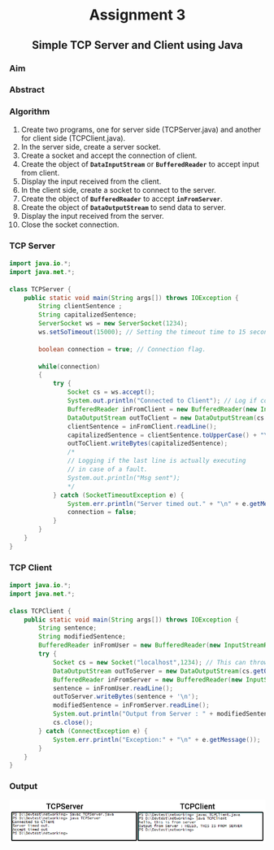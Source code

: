 <h1 align="center">Assignment 3</h1>
<h2 align="center">Simple TCP Server and Client using Java</h2>

### Aim

### Abstract

### Algorithm
1. Create two programs, one for server side (TCPServer.java) and another for client side (TCPClient.java).
2. In the server side, create a server socket.
3. Create a socket and accept the connection of client.
4. Create the object of **`DataInputStream`** or **`BufferedReader`** to accept input from client.
5. Display the input received from the client.
6. In the client side, create a socket to connect to the server.
7. Create the object of **`BufferedReader`** to accept **`inFromServer`**.
8. Create the object of **`DataOutputStream`** to send data to server.
9. Display the input received from the server.
10. Close the socket connection.

### TCP Server

```java
import java.io.*;
import java.net.*;

class TCPServer {
	public static void main(String args[]) throws IOException {
		String clientSentence ;
		String capitalizedSentence;
		ServerSocket ws = new ServerSocket(1234);
		ws.setSoTimeout(15000); // Setting the timeout time to 15 seconds.

		boolean connection = true; // Connection flag.

		while(connection)
		{
			try {
				Socket cs = ws.accept();
				System.out.println("Connected to Client"); // Log if connected.
				BufferedReader inFromClient = new BufferedReader(new InputStreamReader(cs.getInputStream()));
				DataOutputStream outToClient = new DataOutputStream(cs.getOutputStream());
				clientSentence = inFromClient.readLine();
				capitalizedSentence = clientSentence.toUpperCase() + "\n";
				outToClient.writeBytes(capitalizedSentence);
				/*
				// Logging if the last line is actually executing
				// in case of a fault.
				System.out.println("Msg sent");
				*/
			} catch (SocketTimeoutException e) {
				System.err.println("Server timed out." + "\n" + e.getMessage());
				connection = false;
			}
		}
	}
}
```

### TCP Client

```java
import java.io.*;
import java.net.*;

class TCPClient {
	public static void main(String args[]) throws IOException {
		String sentence;
		String modifiedSentence;
		BufferedReader inFromUser = new BufferedReader(new InputStreamReader(System.in));
		try {
			Socket cs = new Socket("localhost",1234); // This can throw exceptions
			DataOutputStream outToServer = new DataOutputStream(cs.getOutputStream());
			BufferedReader inFromServer = new BufferedReader(new InputStreamReader(cs.getInputStream()));
			sentence = inFromUser.readLine();
			outToServer.writeBytes(sentence + '\n');
			modifiedSentence = inFromServer.readLine();
			System.out.println("Output from Server : " + modifiedSentence);
			cs.close();
		} catch (ConnectException e) {
			System.err.println("Exception:" + "\n" + e.getMessage());
		}
	}
}
```
### Output

<img src="../assets/as3/clientserver.png">